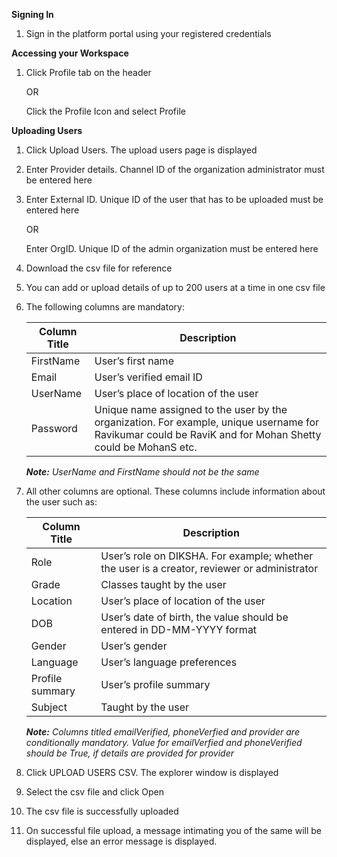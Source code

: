 **Signing In**

1. Sign in the platform portal using your registered credentials

**Accessing your Workspace**

1. Click Profile tab on the header
   
    OR
    
    Click the Profile Icon and select Profile

**Uploading Users**

1. Click Upload Users. The upload users page is displayed
2. Enter Provider details. Channel ID of the organization administrator must be entered here
3. Enter External ID. Unique ID of the user that has to be uploaded must be entered here
    
    OR
    
    Enter OrgID. Unique ID of the admin organization must be entered here
    
4. Download the csv file for reference
5. You can add or upload details of up to 200 users at a time in one csv file
6. The following columns are mandatory:
	
    Column Title	| Description
    ----------------|-------------
    FirstName	| User’s first name
    Email	| User’s verified email ID
    UserName	| User’s place of location of the user
    Password	| Unique name assigned to the user by the organization. For example, unique username for Ravikumar could be RaviK and for Mohan Shetty could be MohanS etc.

	***Note:***
	*UserName and FirstName should not be the same*

7. All other columns are optional. These columns include information about the user such as:

	Column Title	| Description
    ----------------|-------------
    Role	| User’s role on DIKSHA. For example; whether the user is a creator, reviewer or administrator
    Grade	| Classes taught by the user
    Location	| User’s place of location of the user
    DOB	| User’s date of birth, the value should be entered in DD-MM-YYYY format
    Gender	| User’s gender
    Language	| User’s language preferences
    Profile summary	| User’s profile summary
    Subject	| Taught by the user
    
	***Note:***
	*Columns titled emailVerified, phoneVerfied and provider are conditionally mandatory. Value for emailVerfied and phoneVerified should be True, if details are provided for provider*

8. Click UPLOAD USERS CSV. The explorer window is displayed
9. Select the csv file and click Open
10. The csv file is successfully uploaded
11. On successful file upload, a message intimating you of the same will be displayed, else an error message is displayed.

